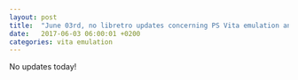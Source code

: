 ```yaml
---
layout: post
title:  "June 03rd, no libretro updates concerning PS Vita emulation and emulators"
date:   2017-06-03 06:00:01 +0200
categories: vita emulation
---
```


No updates today!
